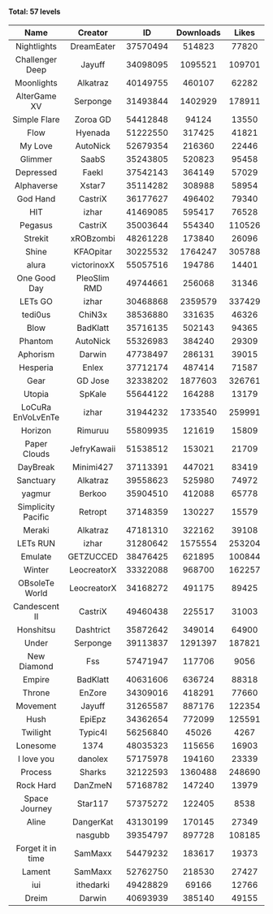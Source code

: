 #### Total: 57 levels

| Name | Creator | ID | Downloads | Likes |
|:---:|:---:|:---:|:---:|:---:|
| Nightlights | DreamEater | 37570494 | 514823 | 77820
| Challenger Deep | Jayuff | 34098095 | 1095521 | 109701
| Moonlights | Alkatraz | 40149755 | 460107 | 62282
| AlterGame XV | Serponge | 31493844 | 1402929 | 178911
| Simple Flare | Zoroa GD | 54412848 | 94124 | 13550
| Flow | Hyenada | 51222550 | 317425 | 41821
| My Love | AutoNick | 52679354 | 216360 | 22446
| Glimmer | SaabS | 35243805 | 520823 | 95458
| Depressed | FaekI | 37542143 | 364149 | 57029
| Alphaverse | Xstar7 | 35114282 | 308988 | 58954
| God Hand | CastriX | 36177627 | 496402 | 79340
| HIT | izhar | 41469085 | 595417 | 76528
| Pegasus | CastriX | 35003644 | 554340 | 110526
| Strekit | xROBzombi | 48261228 | 173840 | 26096
| Shine | KFAOpitar | 30225532 | 1764247 | 305788
| alura | victorinoxX | 55057516 | 194786 | 14401
| One Good Day | PleoSlim RMD | 49744661 | 256068 | 31346
| LETs GO | izhar | 30468868 | 2359579 | 337429
| tedi0us | ChiN3x | 38536880 | 331635 | 46326
| Blow | BadKlatt | 35716135 | 502143 | 94365
| Phantom | AutoNick | 55326983 | 384240 | 29309
| Aphorism | Darwin | 47738497 | 286131 | 39015
| Hesperia | Enlex | 37712174 | 487414 | 71587
| Gear | GD Jose | 32338202 | 1877603 | 326761
| Utopia | SpKale | 55644122 | 164288 | 13179
| LoCuRa EnVoLvEnTe | izhar | 31944232 | 1733540 | 259991
| Horizon | Rimuruu | 55809935 | 121619 | 15809
| Paper Clouds | JefryKawaii | 51538512 | 153021 | 21709
| DayBreak | Minimi427 | 37113391 | 447021 | 83419
| Sanctuary | Alkatraz | 39558623 | 525980 | 74972
| yagmur | Berkoo | 35904510 | 412088 | 65778
| Simplicity Pacific | Retropt | 37148359 | 130227 | 15579
| Meraki | Alkatraz | 47181310 | 322162 | 39108
| LETs  RUN | izhar | 31280642 | 1575554 | 253204
| Emulate | GETZUCCED | 38476425 | 621895 | 100844
| Winter | LeocreatorX | 33322088 | 968700 | 162257
| OBsoleTe World | LeocreatorX | 34168272 | 491175 | 89425
| Candescent II | CastriX | 49460438 | 225517 | 31003
| Honshitsu | Dashtrict | 35872642 | 349014 | 64900
| Under | Serponge | 39113837 | 1291397 | 187821
| New Diamond | Fss | 57471947 | 117706 | 9056
| Empire | BadKlatt | 40631606 | 636724 | 88318
| Throne | EnZore | 34309016 | 418291 | 77660
| Movement | Jayuff | 31265587 | 887176 | 122354
| Hush | EpiEpz | 34362654 | 772099 | 125591
| Twilight | Typic4l | 56256840 | 45026 | 4267
| Lonesome | 1374 | 48035323 | 115656 | 16903
| I love you | danolex | 57175978 | 194160 | 23339
| Process | Sharks | 32122593 | 1360488 | 248690
| Rock Hard | DanZmeN | 57168782 | 147240 | 13979
| Space Journey | Star117 | 57375272 | 122405 | 8538
| Aline | DangerKat | 43130199 | 170145 | 27349
|   | nasgubb | 39354797 | 897728 | 108185
| Forget it in time | SamMaxx | 54479232 | 183617 | 19373
| Lament | SamMaxx | 52762750 | 218530 | 27427
| iui | ithedarki | 49428829 | 69166 | 12766
| Dreim | Darwin | 40693939 | 385140 | 49155

